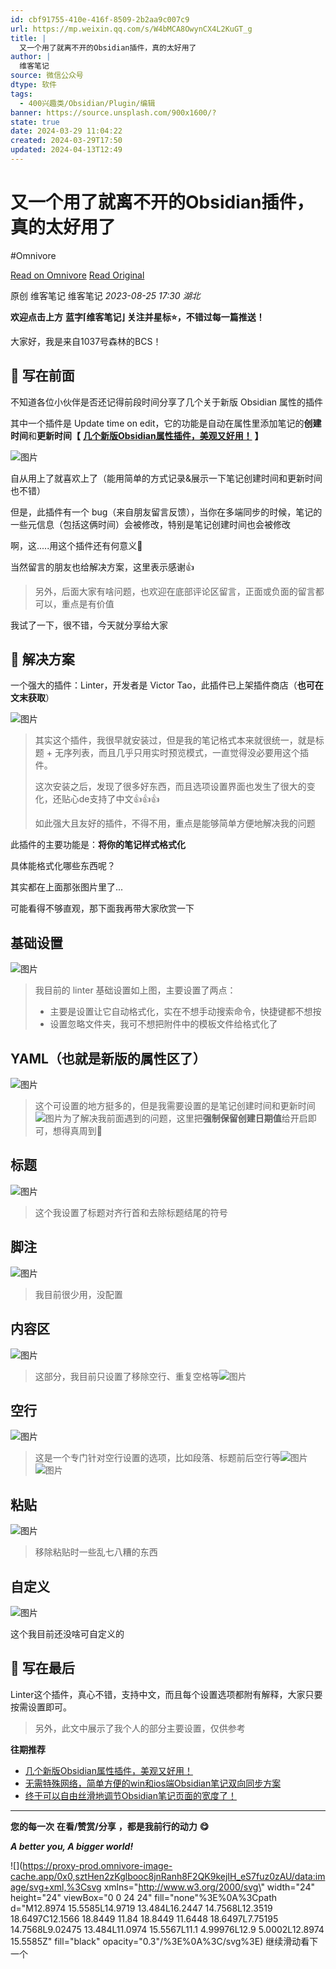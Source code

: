 ```yaml
---
id: cbf91755-410e-416f-8509-2b2aa9c007c9
url: https://mp.weixin.qq.com/s/W4bMCA8OwynCX4L2KuGT_g
title: |
  又一个用了就离不开的Obsidian插件，真的太好用了
author: |
  维客笔记
source: 微信公众号
dtype: 软件
tags:
  - 400兴趣类/Obsidian/Plugin/编辑
banner: https://source.unsplash.com/900x1600/?
state: true
date: 2024-03-29 11:04:22
created: 2024-03-29T17:50
updated: 2024-04-13T12:49
---
```


# 又一个用了就离不开的Obsidian插件，真的太好用了
#Omnivore

[Read on Omnivore](https://omnivore.app/me/https-mp-weixin-qq-com-s-w-4-b-mca-8-owyn-cx-4-l-2-ku-gt-g-18e882a47e3)
[Read Original](https://mp.weixin.qq.com/s/W4bMCA8OwynCX4L2KuGT_g)

原创 维客笔记  维客笔记 _2023-08-25 17:30_ _湖北_ 

**欢迎点击上方** **蓝字⌈维客笔记⌋** **关注并星标⭐，不错过每一篇推送！**

大家好，我是来自1037号森林的BCS！

## 🍟 写在前面 

不知道各位小伙伴是否还记得前段时间分享了几个关于新版 Obsidian 属性的插件

其中一个插件是 Update time on edit，它的功能是自动在属性里添加笔记的**创建时间**和**更新时间【** **[几个新版Obsidian属性插件，美观又好用！](http://mp.weixin.qq.com/s?%5F%5Fbiz=Mzg5Njk3MDUyMQ==&mid=2247488267&idx=1&sn=6180328fc3221819f0e6e7ec541a04bc&chksm=c079a97df70e206b54f0e1ec8e93d750667f571531da6da6d7cd31e91fc4cbfcecbc71b9e5ac&scene=21#wechat%5Fredirect)** **】**

![图片](https://proxy-prod.omnivore-image-cache.app/0x0,sEUp58A3W6SBDNHAfoMQhmF26x9athOmoeK17wNauk0c/https://mmbiz.qpic.cn/sz_mmbiz_png/h0UtZibCfO5kvzCuAx821ria0nicDficCtgXAjyibpntQeSDdQuJShzlEHW2sgSjNy3yYicoSh6pnhPjajWfu3CLb4ww/640?wx_fmt=png)

自从用上了就喜欢上了（能用简单的方式记录&展示一下笔记创建时间和更新时间也不错）

但是，此插件有一个 bug（来自朋友留言反馈），当你在多端同步的时候，笔记的一些元信息（包括这俩时间）会被修改，特别是笔记创建时间也会被修改

啊，这.....用这个插件还有何意义🤣

当然留言的朋友也给解决方案，这里表示感谢👍

> 另外，后面大家有啥问题，也欢迎在底部评论区留言，正面或负面的留言都可以，重点是有价值

我试了一下，很不错，今天就分享给大家

## 🥪 解决方案 

一个强大的插件：Linter，开发者是 Victor Tao，此插件已上架插件商店（**也可在文末获取**）

![图片](https://proxy-prod.omnivore-image-cache.app/0x0,s1Fzmljc8y-PcnItWiSuUEYeMXUhm8VqXZKzKVbKEWdk/https://mmbiz.qpic.cn/sz_mmbiz_png/h0UtZibCfO5kvzCuAx821ria0nicDficCtgXPks2f2Cobx3GDokVyuiaC0vaLibibA4xrG4QC0ibchPRgbu3iaiaGS5mdqcw/640?wx_fmt=png)

  
> 其实这个插件，我很早就安装过，但是我的笔记格式本来就很统一，就是标题 + 无序列表，而且几乎只用实时预览模式，一直觉得没必要用这个插件。
> 
> 这次安装之后，发现了很多好东西，而且选项设置界面也发生了很大的变化，还贴心de支持了中文👍👍👍 
> 
> 如此强大且友好的插件，不得不用，重点是能够简单方便地解决我的问题

此插件的主要功能是：**将你的笔记样式格式化**

具体能格式化哪些东西呢？

其实都在上面那张图片里了...

可能看得不够直观，那下面我再带大家欣赏一下

## 基础设置

![图片](https://proxy-prod.omnivore-image-cache.app/0x0,sALAjTfZ6NVu6Q44T5kBqdT6UtydHj3SmLyVVhY5D1sU/https://mmbiz.qpic.cn/sz_mmbiz_png/h0UtZibCfO5kvzCuAx821ria0nicDficCtgXiaXbNXQbJlvlCRkLyOHLDibh1Izr1QIfaMwEFfdAfeeX4un3SwxFa27g/640?wx_fmt=png)

> 我目前的 linter 基础设置如上图，主要设置了两点：
> 
> * 主要是设置让它自动格式化，实在不想手动搜索命令，快捷键都不想按
> * 设置忽略文件夹，我可不想把附件中的模板文件给格式化了

## YAML（也就是新版的属性区了）

![图片](https://proxy-prod.omnivore-image-cache.app/0x0,sTH3na-kOjGBnRplwYoxfzhBrlRESZUUDmx44yVoKPuc/https://mmbiz.qpic.cn/sz_mmbiz_png/h0UtZibCfO5kvzCuAx821ria0nicDficCtgXktkKD0fCa95gbrJC25NFtqT9Qp7oPPLLnLmflFibB3mPhIhAxT2QmYw/640?wx_fmt=png)

> 这个可设置的地方挺多的，但是我需要设置的是笔记创建时间和更新时间![图片](https://proxy-prod.omnivore-image-cache.app/0x0,sVbP9ldhvW8R-o_KsnUgLuGMqurj7QHluvF57mHHBA5o/https://mmbiz.qpic.cn/sz_mmbiz_png/h0UtZibCfO5kvzCuAx821ria0nicDficCtgXRMgO6moSsiadWa3Q8FQNQTt9MwMRSgOFEhIvwz7VYRwXKle6dpovyUw/640?wx_fmt=png)为了解决我前面遇到的问题，这里把**强制保留创建日期值**给开启即可，想得真周到🤣

## 标题

![图片](https://proxy-prod.omnivore-image-cache.app/0x0,s1v7cSfMmhVk6yizEkgEcQyWTx2sNtAe3chDC5H9Fqy4/https://mmbiz.qpic.cn/sz_mmbiz_png/h0UtZibCfO5kvzCuAx821ria0nicDficCtgXZFRHFJb0rKgcuNKANhCKTMX1LU2wFFMgFoQ0cUEPBc9GgOZItZDUrw/640?wx_fmt=png)

> 这个我设置了标题对齐行首和去除标题结尾的符号

## 脚注

![图片](https://proxy-prod.omnivore-image-cache.app/0x0,s6OxqEcNbpoS5W21OKpAkuTjURPLNH7sGZEvPgvY6nqA/https://mmbiz.qpic.cn/sz_mmbiz_png/h0UtZibCfO5kvzCuAx821ria0nicDficCtgXc8t0syDXUYazcuRNuXmKibgp4vbJDNz5eS8RhNKLtNcdHrfhOXWtNpw/640?wx_fmt=png)

> 我目前很少用，没配置

## 内容区

![图片](https://proxy-prod.omnivore-image-cache.app/0x0,sjQmEr1ZBgZkf4zBQdDHdFp9GHhoMcQR7RoqNVuSJ67c/https://mmbiz.qpic.cn/sz_mmbiz_png/h0UtZibCfO5kvzCuAx821ria0nicDficCtgXGtSlMgkQ5ToaKicO0P55k9f53U3IrbnmhiaiabkfcaW1F5wRPBE3cFb7g/640?wx_fmt=png)

> 这部分，我目前只设置了移除空行、重复空格等![图片](https://proxy-prod.omnivore-image-cache.app/0x0,sG6z__5Co2BJI2_3IqgNQSERS4XoEqdJLOnIiZ6QDbaM/https://mmbiz.qpic.cn/sz_mmbiz_png/h0UtZibCfO5kvzCuAx821ria0nicDficCtgX0Iy3Qicibh2HdZrNNgib6octRcluwPx36SXSolH0yNDmxOK5bx6bEQWgw/640?wx_fmt=png)

## 空行

![图片](https://proxy-prod.omnivore-image-cache.app/0x0,s_rLgs7RRsunfb8CgBvLGk8ccHzAa39gqw2IRBrss4Ys/https://mmbiz.qpic.cn/sz_mmbiz_png/h0UtZibCfO5kvzCuAx821ria0nicDficCtgX5nwRY7tFXAP2calWjRHPwTBB6jatoxoYK6iazJIa0KXZnQHD5FbU4TA/640?wx_fmt=png)

> 这是一个专门针对空行设置的选项，比如段落、标题前后空行等![图片](https://proxy-prod.omnivore-image-cache.app/0x0,sME6OzKyHfi_jGBtut8Ud8yo94Mz6rq3zsIC7FeojeZ0/https://mmbiz.qpic.cn/sz_mmbiz_png/h0UtZibCfO5kvzCuAx821ria0nicDficCtgXzrAVbG6CYfsgRs4Ygqt9wFEsaNtO2otfN6qPgV7r6CckhWSGl9QbmQ/640?wx_fmt=png)![图片](https://proxy-prod.omnivore-image-cache.app/0x0,sTb0flH3WxZzrIoT4lmsh6f15nVManwCVZe7Kc3RoJ8E/https://mmbiz.qpic.cn/sz_mmbiz_png/h0UtZibCfO5kvzCuAx821ria0nicDficCtgXX58FUpdIWENc6s7MMv2Ao40KPtdibYSLqXwHB5UzIEoZt4fK9VlltRQ/640?wx_fmt=png)

## 粘贴

![图片](https://proxy-prod.omnivore-image-cache.app/0x0,sgUhrDS_GITEy3K13o5lk2gkZDPNN7IXf6JxpWYKAZ-U/https://mmbiz.qpic.cn/sz_mmbiz_png/h0UtZibCfO5kvzCuAx821ria0nicDficCtgXTcsGHIo4bo19VOdstBmlYEsCib4YIZicDLyo9IXEvU5Kib5eqUhWLf6WQ/640?wx_fmt=png)

> 移除粘贴时一些乱七八糟的东西

## 自定义

![图片](https://proxy-prod.omnivore-image-cache.app/0x0,s29vVOSgM9ey-h6AscZco01NHFJAiYnTcMouB9737jdE/https://mmbiz.qpic.cn/sz_mmbiz_png/h0UtZibCfO5kvzCuAx821ria0nicDficCtgXQ4DUicMPpawylsFJYXSf7xJzgEXLlUpxg2S4kKRs1YzscVgd4ibmwLjg/640?wx_fmt=png)

这个我目前还没啥可自定义的

## 🍝 写在最后 

Linter这个插件，真心不错，支持中文，而且每个设置选项都附有解释，大家只要按需设置即可。

> 另外，此文中展示了我个人的部分主要设置，仅供参考

**往期推荐**

* [几个新版Obsidian属性插件，美观又好用！](http://mp.weixin.qq.com/s?%5F%5Fbiz=Mzg5Njk3MDUyMQ==&mid=2247488267&idx=1&sn=6180328fc3221819f0e6e7ec541a04bc&chksm=c079a97df70e206b54f0e1ec8e93d750667f571531da6da6d7cd31e91fc4cbfcecbc71b9e5ac&scene=21#wechat%5Fredirect)
* [无需特殊网络，简单方便的win和ios端Obsidian笔记双向同步方案](http://mp.weixin.qq.com/s?%5F%5Fbiz=Mzg5Njk3MDUyMQ==&mid=2247488152&idx=1&sn=96cbe5a76d4bdcc5c50615d4a58ec231&chksm=c079a8eef70e21f83c1e2c540e81306ea4f40e77a11ac99822e5ee076ab4bc207bc3a0ae27d1&scene=21#wechat%5Fredirect)
* [终于可以自由丝滑地调节Obsidian笔记页面的宽度了！](http://mp.weixin.qq.com/s?%5F%5Fbiz=Mzg5Njk3MDUyMQ==&mid=2247488136&idx=1&sn=9ed9a8e6b154aeeb015f560608a5dfbb&chksm=c079a8fef70e21e8bac70f6b0918b05f5bd101f78924bfd9e687b867b248e4121769f7d23b18&scene=21#wechat%5Fredirect)

---

**您的每一次** **在看/赞赏/分享** **，都是我前行的动力** **😋**

**_A better you, A bigger world!_**

![](https://proxy-prod.omnivore-image-cache.app/0x0,sztHen2zKglbooc8jnRanh8F2QK9kejIH_eS7fuz0zAU/data:image/svg+xml,%3Csvg xmlns=\"http://www.w3.org/2000/svg\" width=\"24\" height=\"24\" viewBox=\"0 0 24 24\" fill=\"none\"%3E%0A%3Cpath d=\"M12.8974 15.5585L14.9719 13.484L16.2447 14.7568L12.3519 18.6497C12.1566 18.8449 11.84 18.8449 11.6448 18.6497L7.75195 14.7568L9.02475 13.484L11.0974 15.5567L11.1 4.99976L12.9 5.0002L12.8974 15.5585Z\" fill=\"black\" opacity=\"0.3\"/%3E%0A%3C/svg%3E) 继续滑动看下一个 




